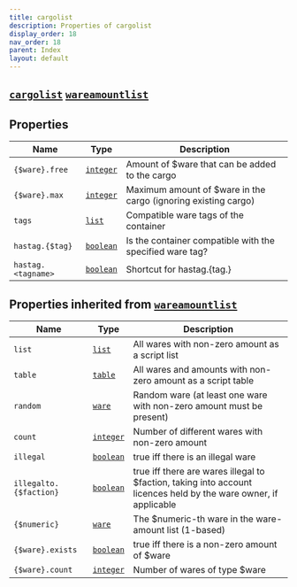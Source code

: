 ```yaml
---
title: cargolist
description: Properties of cargolist
display_order: 18
nav_order: 18
parent: Index
layout: default
---
```


##  [`cargolist`](./cargolist.html)  [`wareamountlist`](./wareamountlist.html) 


## Properties

| Name | Type | Description |
|------|------|-------------|
| `{$ware}.free` | [`integer`](./integer.html) | Amount of $ware that can be added to the cargo |
| `{$ware}.max` | [`integer`](./integer.html) | Maximum amount of $ware in the cargo (ignoring existing cargo) |
| `tags` | [`list`](./list.html) | Compatible ware tags of the container |
| `hastag.{$tag}` | [`boolean`](./boolean.html) | Is the container compatible with the specified ware tag? |
| `hastag.<tagname>` | [`boolean`](./boolean.html) | Shortcut for hastag.{tag.<tagname>} |

## Properties inherited from [`wareamountlist`](./wareamountlist.html)

| Name | Type | Description |
|------|------|-------------|
| `list` | [`list`](./list.html) | All wares with non-zero amount as a script list |
| `table` | [`table`](./table.html) | All wares and amounts with non-zero amount as a script table |
| `random` | [`ware`](./ware.html) | Random ware (at least one ware with non-zero amount must be present) |
| `count` | [`integer`](./integer.html) | Number of different wares with non-zero amount |
| `illegal` | [`boolean`](./boolean.html) | true iff there is an illegal ware |
| `illegalto.{$faction}` | [`boolean`](./boolean.html) | true iff there are wares illegal to $faction, taking into account licences held by the ware owner, if applicable |
| `{$numeric}` | [`ware`](./ware.html) | The $numeric-th ware in the ware-amount list (1-based) |
| `{$ware}.exists` | [`boolean`](./boolean.html) | true iff there is a non-zero amount of $ware |
| `{$ware}.count` | [`integer`](./integer.html) | Number of wares of type $ware |



